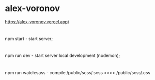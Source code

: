 # alex-voronov

https://alex-voronov.vercel.app/
#
npm start - start server;
#
npm run dev - start server local development (nodemon);
#
npm run watch:sass - compile /public/scss/.scss >>>> /public/scss/.css
# 
 